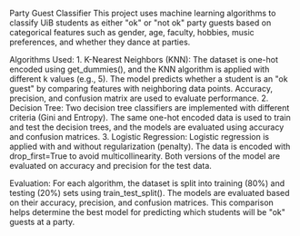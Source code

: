 Party Guest Classifier
This project uses machine learning algorithms to classify UiB students as either "ok" or "not ok" party guests based on categorical features such as gender, age, faculty, hobbies, music preferences, and whether they dance at parties.

Algorithms Used:
	1. K-Nearest Neighbors (KNN): The dataset is one-hot encoded using get_dummies(), and the KNN algorithm is applied with different k values (e.g., 5). The model predicts whether a student is an "ok guest" by comparing features with neighboring data points. Accuracy, precision, and confusion matrix are used to evaluate performance.
	2. Decision Tree: Two decision tree classifiers are implemented with different criteria (Gini and Entropy). The same one-hot encoded data is used to train and test the decision trees, and the models are evaluated using accuracy and confusion matrices.
	3. Logistic Regression: Logistic regression is applied with and without regularization (penalty). The data is encoded with drop_first=True to avoid multicollinearity. Both versions of the model are evaluated on accuracy and precision for the test data.
	
Evaluation:
For each algorithm, the dataset is split into training (80%) and testing (20%) sets using train_test_split(). The models are evaluated based on their accuracy, precision, and confusion matrices. This comparison helps determine the best model for predicting which students will be "ok" guests at a party.

